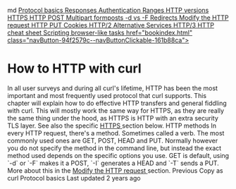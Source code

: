 md
<a href="http/basics.html" class="navButton-94f2579c--pageItemWithChildrenNested-2c5d8183--navButtonClickable-161b88ca">
<span class="text-4505230f--UIH300-2063425d--textContentFamily-49a318e1--navButtonLabel-14a4968f">Protocol basics</span>
</a>
<a href="http/response.html" class="navButton-94f2579c--pageItemWithChildrenNested-2c5d8183--navButtonClickable-161b88ca">
<span class="text-4505230f--UIH300-2063425d--textContentFamily-49a318e1--navButtonLabel-14a4968f">Responses</span>
</a>
<a href="http/auth.html" class="navButton-94f2579c--pageItemWithChildrenNested-2c5d8183--navButtonClickable-161b88ca">
<span class="text-4505230f--UIH300-2063425d--textContentFamily-49a318e1--navButtonLabel-14a4968f">Authentication</span>
</a>
<a href="http/ranges.html" class="navButton-94f2579c--pageItemWithChildrenNested-2c5d8183--navButtonClickable-161b88ca">
<span class="text-4505230f--UIH300-2063425d--textContentFamily-49a318e1--navButtonLabel-14a4968f">Ranges</span>
</a>
<a href="http/versions.html" class="navButton-94f2579c--pageItemWithChildrenNested-2c5d8183--navButtonClickable-161b88ca">
<span class="text-4505230f--UIH300-2063425d--textContentFamily-49a318e1--navButtonLabel-14a4968f">HTTP versions</span>
</a>
<a href="http/https.html" class="navButton-94f2579c--pageItemWithChildrenNested-2c5d8183--navButtonClickable-161b88ca">
<span class="text-4505230f--UIH300-2063425d--textContentFamily-49a318e1--navButtonLabel-14a4968f">HTTPS</span>
</a>
<a href="http/post.html" class="navButton-94f2579c--pageItemWithChildrenNested-2c5d8183--navButtonClickable-161b88ca">
<span class="text-4505230f--UIH300-2063425d--textContentFamily-49a318e1--navButtonLabel-14a4968f">HTTP POST</span>
</a>
<a href="http/multipart.html" class="navButton-94f2579c--pageItemWithChildrenNested-2c5d8183--navButtonClickable-161b88ca">
<span class="text-4505230f--UIH300-2063425d--textContentFamily-49a318e1--navButtonLabel-14a4968f">Multipart formposts</span>
</a>
<a href="http/postvspost.html" class="navButton-94f2579c--pageItemWithChildrenNested-2c5d8183--navButtonClickable-161b88ca">
<span class="text-4505230f--UIH300-2063425d--textContentFamily-49a318e1--navButtonLabel-14a4968f">-d vs -F</span>
</a>
<a href="http/redirects.html" class="navButton-94f2579c--pageItemWithChildrenNested-2c5d8183--navButtonClickable-161b88ca">
<span class="text-4505230f--UIH300-2063425d--textContentFamily-49a318e1--navButtonLabel-14a4968f">Redirects</span>
</a>
<a href="http/requests.html" class="navButton-94f2579c--pageItemWithChildrenNested-2c5d8183--navButtonClickable-161b88ca">
<span class="text-4505230f--UIH300-2063425d--textContentFamily-49a318e1--navButtonLabel-14a4968f">Modify the HTTP request</span>
</a>
<a href="http/put.html" class="navButton-94f2579c--pageItemWithChildrenNested-2c5d8183--navButtonClickable-161b88ca">
<span class="text-4505230f--UIH300-2063425d--textContentFamily-49a318e1--navButtonLabel-14a4968f">HTTP PUT</span>
</a>
<a href="http/cookies.html" class="navButton-94f2579c--pageItemWithChildrenNested-2c5d8183--navButtonClickable-161b88ca">
<span class="text-4505230f--UIH300-2063425d--textContentFamily-49a318e1--navButtonLabel-14a4968f">Cookies</span>
</a>
<a href="http/http2.html" class="navButton-94f2579c--pageItemWithChildrenNested-2c5d8183--navButtonClickable-161b88ca">
<span class="text-4505230f--UIH300-2063425d--textContentFamily-49a318e1--navButtonLabel-14a4968f">HTTP/2</span>
</a>
<a href="http/altsvc.html" class="navButton-94f2579c--pageItemWithChildrenNested-2c5d8183--navButtonClickable-161b88ca">
<span class="text-4505230f--UIH300-2063425d--textContentFamily-49a318e1--navButtonLabel-14a4968f">Alternative Services</span>
</a>
<a href="http/http3.html" class="navButton-94f2579c--pageItemWithChildrenNested-2c5d8183--navButtonClickable-161b88ca">
<span class="text-4505230f--UIH300-2063425d--textContentFamily-49a318e1--navButtonLabel-14a4968f">HTTP/3</span>
</a>
<a href="http/cheatsheet.html" class="navButton-94f2579c--pageItemWithChildrenNested-2c5d8183--navButtonClickable-161b88ca">
<span class="text-4505230f--UIH300-2063425d--textContentFamily-49a318e1--navButtonLabel-14a4968f">HTTP cheat sheet</span>
</a>
<a href="http/browserlike.html" class="navButton-94f2579c--pageItemWithChildrenNested-2c5d8183--navButtonClickable-161b88ca">
<span class="text-4505230f--UIH300-2063425d--textContentFamily-49a318e1--navButtonLabel-14a4968f">Scripting browser-like tasks</span>
</a>
<a href="bindings.html" class="navButton-94f2579c--navButtonClickable-161b88ca">href="bookindex.html" class="navButton-94f2579c--navButtonClickable-161b88ca">
</a>

# <span class="text-4505230f--DisplayH900-bfb998fa--textContentFamily-49a318e1">How to HTTP with curl</span>

<span class="text-4505230f--UIH300-2063425d--textUIFamily-5ebd8e40--text-8ee2c8b2">
</span>
<span class="text-4505230f--TextH400-3033861f--textContentFamily-49a318e1">
<span data-key="98bfebea3ac54a29a5b4c7f328fd5f00">
<span data-offset-key="98bfebea3ac54a29a5b4c7f328fd5f00:0">In all user surveys and during all curl's lifetime, HTTP has been the most important and most frequently used protocol that curl supports. This chapter will explain how to do effective HTTP transfers and general fiddling with curl.</span>
</span>
</span>
<span class="text-4505230f--TextH400-3033861f--textContentFamily-49a318e1">
<span data-key="c08945bc60ba47eaa8be9bd91bccca20">
<span data-offset-key="c08945bc60ba47eaa8be9bd91bccca20:0">This will mostly work the same way for HTTPS, as they are really the same thing under the hood, as HTTPS is HTTP with an extra security TLS layer. See also the specific </span>
</span>
<a href="http.html#https" class="link-a079aa82--primary-53a25e66--link-faf6c434">
<span data-key="cb6ffc47905b4abd9df8e90409561957">
<span data-offset-key="cb6ffc47905b4abd9df8e90409561957:0">HTTPS</span>
</span>
</a>
<span data-key="c47438ef1ef64162ad204e953b97baa1">
<span data-offset-key="c47438ef1ef64162ad204e953b97baa1:0"> section below.</span>
</span>
</span>
<span class="text-4505230f--HeadingH700-04e1a2a3--textContentFamily-49a318e1">
<span data-key="cde71ae7ba9e4679848f8dbfe82a2ef1">
<span data-offset-key="cde71ae7ba9e4679848f8dbfe82a2ef1:0">HTTP methods</span>
</span>
</span>
<span class="text-4505230f--TextH400-3033861f--textContentFamily-49a318e1">
<span data-key="b96fe9d1e49d4d20b5f1ff2c5b940444">
<span data-offset-key="b96fe9d1e49d4d20b5f1ff2c5b940444:0">In every HTTP request, there's a method. Sometimes called a verb. The most commonly used ones are GET, POST, HEAD and PUT.</span>
</span>
</span>
<span class="text-4505230f--TextH400-3033861f--textContentFamily-49a318e1">
<span data-key="c04f4e89d4824c1983d58a57d41fc58f">
<span data-offset-key="c04f4e89d4824c1983d58a57d41fc58f:0">Normally however you do not specify the method in the command line, but instead the exact method used depends on the specific options you use. GET is default, using </span>
<span data-offset-key="c04f4e89d4824c1983d58a57d41fc58f:1">`-d`</span>
<span data-offset-key="c04f4e89d4824c1983d58a57d41fc58f:2"> or </span>
<span data-offset-key="c04f4e89d4824c1983d58a57d41fc58f:3">`-F`</span>
<span data-offset-key="c04f4e89d4824c1983d58a57d41fc58f:4"> makes it a POST, </span>
<span data-offset-key="c04f4e89d4824c1983d58a57d41fc58f:5">`-I`</span>
<span data-offset-key="c04f4e89d4824c1983d58a57d41fc58f:6"> generates a HEAD and </span>
<span data-offset-key="c04f4e89d4824c1983d58a57d41fc58f:7">`-T`</span>
<span data-offset-key="c04f4e89d4824c1983d58a57d41fc58f:8"> sends a PUT.</span>
</span>
</span>
<span class="text-4505230f--TextH400-3033861f--textContentFamily-49a318e1">
<span data-key="cb0b703deb704b858647dcd944b4c226">
<span data-offset-key="cb0b703deb704b858647dcd944b4c226:0">More about this in the </span>
</span>
<a href="http/requests.html" class="link-a079aa82--primary-53a25e66--link-faf6c434">
<span data-key="84b392bc86384be08f9525240e1cf7f2">
<span data-offset-key="84b392bc86384be08f9525240e1cf7f2:0">Modify the HTTP request</span>
</span>
</a>
<span data-key="e9e0ccd02efc49708bfb718f154e3966">
<span data-offset-key="e9e0ccd02efc49708bfb718f154e3966:0"> section.</span>
</span>
</span>
<a href="usingcurl/copyas.html" class="reset-3c756112--card-6570f064--whiteCard-fff091a4--cardPrevious-56a5e674">
</a>
<span class="text-4505230f--TextH200-a3425406--textContentFamily-49a318e1">Previous</span>
<span class="text-4505230f--UIH400-4e41e82a--textContentFamily-49a318e1">Copy as curl</span>
<a href="http/basics.html" class="reset-3c756112--card-6570f064--whiteCard-fff091a4--cardNext-19241c42">
</a>
<span class="text-4505230f--UIH400-4e41e82a--textContentFamily-49a318e1">Protocol basics</span>
<span class="text-4505230f--TextH200-a3425406--textContentFamily-49a318e1">Last updated 2 years ago</span>
